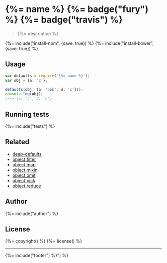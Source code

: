 # {%= name %} {%= badge("fury") %} {%= badge("travis") %}

> {%= description %}


{%= include("install-npm", {save: true}) %}
{%= include("install-bower", {save: true}) %}


## Usage

```js
var defaults = require('{%= name %}');
var obj = {a: 'c'};

defaults(obj, {a: 'bbb', d: 'c'}));
console.log(obj);
//=> {a: 'c', d: 'c'}
```


## Running tests
{%= include("tests") %}

## Related

 - [deep-defaults](https://github.com/jonschlinkert/object.defaults)
 - [object.filter](https://github.com/jonschlinkert/object.filter)
 - [object.map](https://github.com/jonschlinkert/object.map)
 - [object.mixin](https://github.com/jonschlinkert/object.mixin)
 - [object.omit](https://github.com/jonschlinkert/object.omit)
 - [object.pick](https://github.com/jonschlinkert/object.pick)
 - [object.reduce](https://github.com/jonschlinkert/object.reduce)


## Author
{%= include("author") %}

## License
{%= copyright() %}
{%= license() %}

***

{%= include("footer") %}") %}